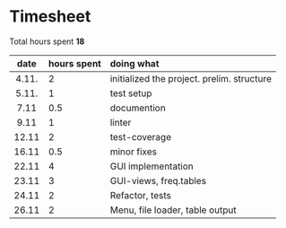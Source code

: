 
# Timesheet

Total hours spent **18**

| date | hours spent | doing what  |
| :----:|:-----| :-----|
| 4.11. | 2    | initialized the project. prelim. structure |
| 5.11. | 1    | test setup |
| 7.11  | 0.5  | documention |
| 9.11  | 1    | linter |
| 12.11 | 2    | test-coverage |
| 16.11 | 0.5  | minor fixes |
| 22.11 | 4    | GUI implementation |
| 23.11 | 3    | GUI-views, freq.tables |
| 24.11 | 2    | Refactor, tests |
| 26.11 | 2    | Menu, file loader, table output |